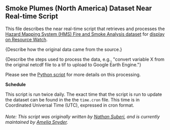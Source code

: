 ## Smoke Plumes (North America) Dataset Near Real-time Script
This file describes the near real-time script that retrieves and processes the [Hazard Mapping System (HMS) Fire and Smoke Analysis dataset](https://www.ospo.noaa.gov/Products/land/hms.html) for [display on Resource Watch](https://resourcewatch.org/data/explore/US-Smoke-Plumes_1).

{Describe how the original data came from the source.}

{Describe the steps used to process the data, e.g., "convert variable X from the original netcdf file to a tif to upload to Google Earth Engine."}

Please see the [Python script](https://github.com/resource-watch/nrt-scripts/blob/master/cli_037_smoke_plumes_US/contents/src/__init__.py) for more details on this processing.

**Schedule**

This script is run twice daily. The exact time that the script is run to update the dataset can be found in the the `time.cron` file. This time is in Coordinated Universal Time (UTC), expressed in cron format.

###### Note: This script was originally written by [Nathan Suberi](mailto:nathan.suberi@wri.org), and is currently maintained by [Amelia Snyder](https://www.wri.org/profile/amelia-snyder).
